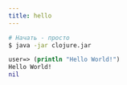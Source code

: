 ```yaml
---
title: hello
---
```


~~~ bash
# Начать - просто
$ java -jar clojure.jar
~~~
~~~ clojure
user=> (println "Hello World!")
Hello World!
nil
~~~
